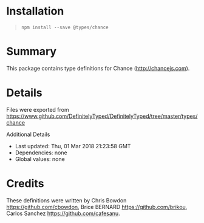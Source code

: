# Installation
> `npm install --save @types/chance`

# Summary
This package contains type definitions for Chance (http://chancejs.com).

# Details
Files were exported from https://www.github.com/DefinitelyTyped/DefinitelyTyped/tree/master/types/chance

Additional Details
 * Last updated: Thu, 01 Mar 2018 21:23:58 GMT
 * Dependencies: none
 * Global values: none

# Credits
These definitions were written by Chris Bowdon <https://github.com/cbowdon>, Brice BERNARD <https://github.com/brikou>, Carlos Sanchez <https://github.com/cafesanu>.
